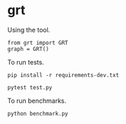 # grt

Using the tool.

    from grt import GRT
    graph = GRT()
    

To run tests.

    pip install -r requirements-dev.txt

    pytest test.py

To run benchmarks.

    python benchmark.py
